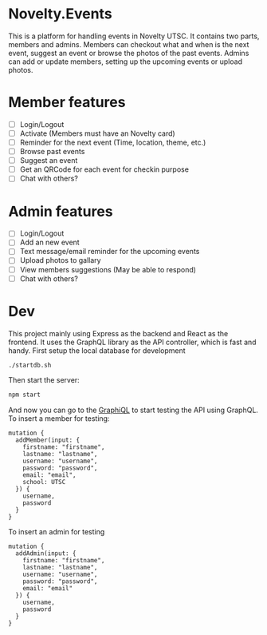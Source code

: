 # Novelty.Events
This is a platform for handling events in Novelty UTSC. It contains two parts, members and admins. Members can checkout what and when is the next event, suggest an event or browse the photos of the past events. Admins can add or update members, setting up the upcoming events or upload photos.

# Member features
- [ ] Login/Logout
- [ ] Activate (Members must have an Novelty card)
- [ ] Reminder for the next event (Time, location, theme, etc.)
- [ ] Browse past events
- [ ] Suggest an event
- [ ] Get an QRCode for each event for checkin purpose
- [ ] Chat with others?

# Admin features
- [ ] Login/Logout
- [ ] Add an new event
- [ ] Text message/email reminder for the upcoming events
- [ ] Upload photos to gallary
- [ ] View members suggestions (May be able to respond)
- [ ] Chat with others?

# Dev
This project mainly using Express as the backend and React as the frontend. It uses the GraphQL library as the API controller, which is fast and handy. First setup the local database for development
```sh
./startdb.sh
```
Then start the server:
```sh
npm start
```
And now you can go to the [GraphiQL](localhost:4000/graphql) to start testing the API using GraphQL.
To insert a member for testing:
```
mutation {
  addMember(input: {
    firstname: "firstname",
    lastname: "lastname",
    username: "username",
    password: "password",
    email: "email",
    school: UTSC
  }) {
    username,
    password
  }
}
```
To insert an admin for testing
```
mutation {
  addAdmin(input: {
    firstname: "firstname",
    lastname: "lastname",
    username: "username",
    password: "password",
    email: "email"
  }) {
    username,
    password
  }
}
```